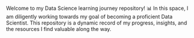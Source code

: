 Welcome to my Data Science learning journey repository! 📊 In this space, I am diligently working towards my goal of becoming a proficient Data Scientist. This repository is a dynamic record of my progress, insights, and the resources I find valuable along the way.
